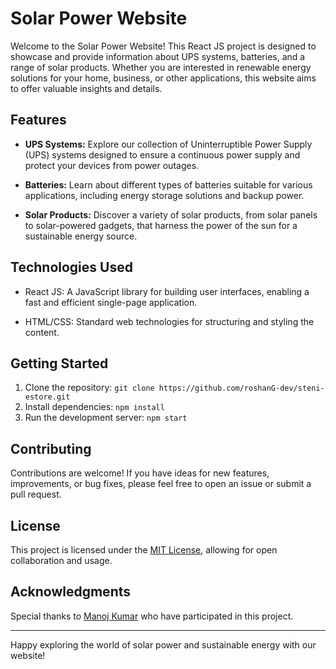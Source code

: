 # Solar Power Website

Welcome to the Solar Power Website! This React JS project is designed to showcase and provide information about UPS systems, batteries, and a range of solar products. Whether you are interested in renewable energy solutions for your home, business, or other applications, this website aims to offer valuable insights and details.

## Features

- **UPS Systems:** Explore our collection of Uninterruptible Power Supply (UPS) systems designed to ensure a continuous power supply and protect your devices from power outages.

- **Batteries:** Learn about different types of batteries suitable for various applications, including energy storage solutions and backup power.

- **Solar Products:** Discover a variety of solar products, from solar panels to solar-powered gadgets, that harness the power of the sun for a sustainable energy source.

## Technologies Used

- React JS: A JavaScript library for building user interfaces, enabling a fast and efficient single-page application.

- HTML/CSS: Standard web technologies for structuring and styling the content.

## Getting Started

1. Clone the repository: `git clone https://github.com/roshanG-dev/steni-estore.git`
2. Install dependencies: `npm install`
3. Run the development server: `npm start`

## Contributing

Contributions are welcome! If you have ideas for new features, improvements, or bug fixes, please feel free to open an issue or submit a pull request.

## License

This project is licensed under the [MIT License](LICENSE), allowing for open collaboration and usage.

## Acknowledgments

Special thanks to [Manoj Kumar](CONTRIBUTORS.md) who have participated in this project.

---

Happy exploring the world of solar power and sustainable energy with our website!
